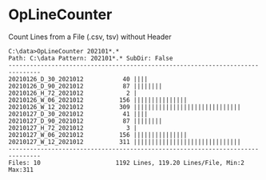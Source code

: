 # OpLineCounter

Count Lines from a File (.csv, tsv) without Header

    C:\data>OpLineCounter 202101*.*
    Path: C:\data Pattern: 202101*.* SubDir: False
    -------------------------------------------------------------------------------
    20210126_D_30_2021012           40 ||||
    20210126_D_90_2021012           87 ||||||||
    20210126_H_72_2021012            2 |
    20210126_W_06_2021012          156 |||||||||||||||
    20210126_W_12_2021012          309 ||||||||||||||||||||||||||||||
    20210127_D_30_2021012           41 ||||
    20210127_D_90_2021012           87 ||||||||
    20210127_H_72_2021012            3 |
    20210127_W_06_2021012          156 |||||||||||||||
    20210127_W_12_2021012          311 ||||||||||||||||||||||||||||||
    -------------------------------------------------------------------------------
    Files: 10                     1192 Lines, 119.20 Lines/File, Min:2 Max:311
